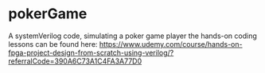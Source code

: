# pokerGame
A systemVerilog code, simulating a poker game player the hands-on coding lessons can be found here: https://www.udemy.com/course/hands-on-fpga-project-design-from-scratch-using-verilog/?referralCode=390A6C73A1C4FA3A77D0
